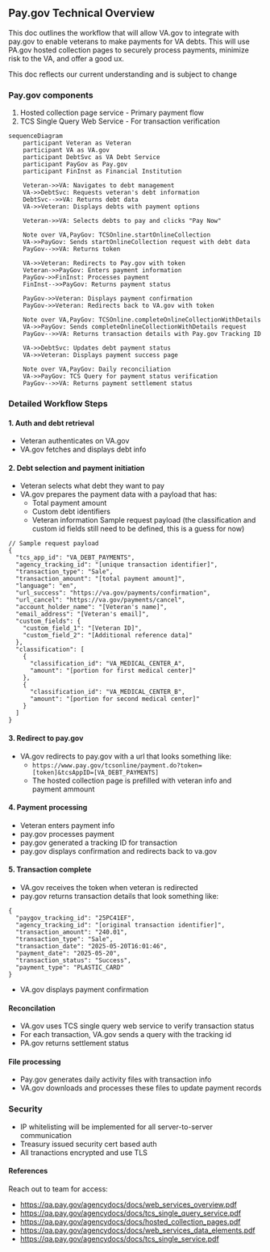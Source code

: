 ## Pay.gov Technical Overview

This doc outlines the workflow that will allow VA.gov to integrate with pay.gov to enable veterans to make payments for VA debts.
This will use PA.gov hosted collection pages to securely process payments, minimize risk to the VA, and offer a good ux.

This doc reflects our current understanding and is subject to change

### Pay.gov components
1. Hosted collection page service - Primary payment flow
2. TCS Single Query Web Service - For transaction verification

```mermaid
sequenceDiagram
    participant Veteran as Veteran
    participant VA as VA.gov
    participant DebtSvc as VA Debt Service
    participant PayGov as Pay.gov
    participant FinInst as Financial Institution

    Veteran->>VA: Navigates to debt management
    VA->>DebtSvc: Requests veteran's debt information
    DebtSvc-->>VA: Returns debt data
    VA->>Veteran: Displays debts with payment options
    
    Veteran->>VA: Selects debts to pay and clicks "Pay Now"
    
    Note over VA,PayGov: TCSOnline.startOnlineCollection
    VA->>PayGov: Sends startOnlineCollection request with debt data
    PayGov-->>VA: Returns token
    
    VA->>Veteran: Redirects to Pay.gov with token
    Veteran->>PayGov: Enters payment information
    PayGov->>FinInst: Processes payment
    FinInst-->>PayGov: Returns payment status
    
    PayGov->>Veteran: Displays payment confirmation
    PayGov->>Veteran: Redirects back to VA.gov with token
    
    Note over VA,PayGov: TCSOnline.completeOnlineCollectionWithDetails
    VA->>PayGov: Sends completeOnlineCollectionWithDetails request
    PayGov-->>VA: Returns transaction details with Pay.gov Tracking ID
    
    VA->>DebtSvc: Updates debt payment status
    VA->>Veteran: Displays payment success page
    
    Note over VA,PayGov: Daily reconciliation
    VA->>PayGov: TCS Query for payment status verification
    PayGov-->>VA: Returns payment settlement status
```


### Detailed Workflow Steps
#### 1. Auth and debt retrieval
- Veteran authenticates on VA.gov
- VA.gov fetches and displays debt info

#### 2. Debt selection and payment initiation
- Veteran selects what debt they want to pay
- VA.gov prepares the payment data with a payload that has:
  - Total payment amount
  - Custom debt identifiers
  - Veteran information
Sample request payload (the classification and custom id fields still need to be defined, this is a guess for now)
```
// Sample request payload
{
  "tcs_app_id": "VA_DEBT_PAYMENTS",
  "agency_tracking_id": "[unique transaction identifier]",
  "transaction_type": "Sale",
  "transaction_amount": "[total payment amount]",
  "language": "en",
  "url_success": "https://va.gov/payments/confirmation",
  "url_cancel": "https://va.gov/payments/cancel",
  "account_holder_name": "[Veteran's name]",
  "email_address": "[Veteran's email]",
  "custom_fields": {
    "custom_field_1": "[Veteran ID]",
    "custom_field_2": "[Additional reference data]"
  },
  "classification": [
    {
      "classification_id": "VA_MEDICAL_CENTER_A",
      "amount": "[portion for first medical center]"
    },
    {
      "classification_id": "VA_MEDICAL_CENTER_B",
      "amount": "[portion for second medical center]"
    }
  ]
}
```

#### 3. Redirect to pay.gov
- VA.gov redirects to pay.gov with a url that looks something like:
  - `https://www.pay.gov/tcsonline/payment.do?token=[token]&tcsAppID=[VA_DEBT_PAYMENTS]`
  - The hosted collection page is prefilled with veteran info and payment ammount

#### 4. Payment processing
- Veteran enters payment info
- pay.gov processes payment
- pay.gov generated a tracking ID for transaction
- pay.gov displays confirmation and redirects back to va.gov

#### 5. Transaction complete
- VA.gov receives the token when veteran is redirected
- pay.gov returns transaction details that look something like:
```
{
  "paygov_tracking_id": "25PC41EF",
  "agency_tracking_id": "[original transaction identifier]",
  "transaction_amount": "240.01",
  "transaction_type": "Sale",
  "transaction_date": "2025-05-20T16:01:46",
  "payment_date": "2025-05-20",
  "transaction_status": "Success",
  "payment_type": "PLASTIC_CARD"
}
```
- VA.gov displays payment confirmation

#### Reconcilation
- VA.gov uses TCS single query web service to verify transaction status
- For each transaction, VA.gov sends a query with the tracking id
- PA.gov returns settlement status

#### File processing
- Pay.gov generates daily activity files with transaction info
- VA.gov downloads and processes these files to update payment records


### Security
- IP whitelisting will be implemented for all server-to-server communication
- Treasury issued security cert based auth
- All tranactions encrypted and use TLS


#### References
Reach out to team for access:
- https://qa.pay.gov/agencydocs/docs/web_services_overview.pdf
- https://qa.pay.gov/agencydocs/docs/tcs_single_query_service.pdf
- https://qa.pay.gov/agencydocs/docs/hosted_collection_pages.pdf
- https://qa.pay.gov/agencydocs/docs/web_services_data_elements.pdf
- https://qa.pay.gov/agencydocs/docs/tcs_single_service.pdf

